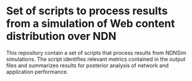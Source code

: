 # Set of scripts to process results from a simulation of Web content distribution over NDN

This repository contain a set of scripts that process results from NDNSim simulations. The script identifies relevant metrics contained in the output files and summarizes results for posterior analysis of network and application performance.
